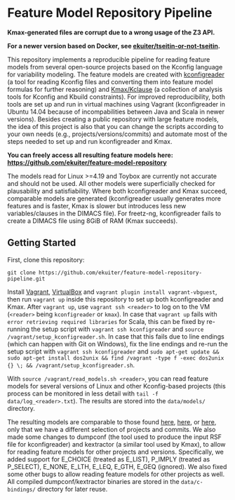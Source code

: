 # Feature Model Repository Pipeline

**Kmax-generated files are corrupt due to a wrong usage of the Z3 API.**

**For a newer version based on Docker, see [ekuiter/tseitin-or-not-tseitin](https://github.com/ekuiter/tseitin-or-not-tseitin).**

This repository implements a reproducible pipeline for reading feature models from several open-source projects based on the Kconfig language for variability modeling.
The feature models are created with [kconfigreader](https://github.com/ckaestne/kconfigreader) (a tool for reading Kconfig files and converting them into feature model formulas for further reasoning) and [Kmax/Kclause](https://github.com/paulgazz/kmax) (a collection of analysis tools for Kconfig and Kbuild constraints).
For improved reproducibility, both tools are set up and run in virtual machines using Vagrant (kconfigreader in Ubuntu 14.04 because of incompabilities between Java and Scala in newer versions).
Besides creating a public repository with large feature models, the idea of this project is also that you can change the scripts according to your own needs (e.g., projects/versions/commits) and automate most of the steps needed to set up and run kconfigreader and Kmax.

**You can freely access all resulting feature models here: https://github.com/ekuiter/feature-model-repository**

The models read for Linux >=4.19 and Toybox are currently not accurate and should not be used.
All other models were superficially checked for plausability and satisfiability.
Where both kconfigreader and Kmax succeed, comparable models are generated (kconfigreader usually generates more features and is faster, Kmax is slower but introduces less new variables/clauses in the DIMACS file).
For freetz-ng, kconfigreader fails to create a DIMACS file using 8GiB of RAM (Kmax succeeds).

## Getting Started

First, clone this repository:

```
git clone https://github.com/ekuiter/feature-model-repository-pipeline.git
```

Install [Vagrant](https://www.vagrantup.com/), [VirtualBox](https://www.virtualbox.org/) and `vagrant plugin install vagrant-vbguest`, then run `vagrant up` inside this repository to set up both kconfigreader and Kmax.
After `vagrant up`, use `vagrant ssh <reader>` to log on to the VM (`<reader>` being `kconfigreader` or `kmax`).
In case that `vagrant up` fails with `error retrieving required libraries` for Scala, this can be fixed by re-running the setup script with `vagrant ssh kconfigreader` and `source /vagrant/setup_kconfigreader.sh`.
In case that this fails due to line endings (which can happen with Git on Windows), fix the line endings and re-run the setup script with `vagrant ssh kconfigreader` and `sudo apt-get update && sudo apt-get install dos2unix && find /vagrant -type f -exec dos2unix {} \; && /vagrant/setup_kconfigreader.sh`.

With `source /vagrant/read_models.sh <reader>`, you can read feature models for several versions of Linux and other Kconfig-based projects (this process can be monitored in less detail with `tail -f data/log_<reader>.txt`).
The results are stored into the `data/models/` directory.

The resulting models are comparable to those found [here](https://github.com/PettTo/Feature-Model-History-of-Linux), [here](https://bitbucket.org/tberger/variability-models/src/master/kconfig/), or [here](https://github.com/AlexanderKnueppel/is-there-a-mismatch/tree/master/Data/LargeFeatureModels/KConfig), only that we have a different selection of projects and commits.
We also made some changes to dumpconf (the tool used to produce the input RSF file for kconfigreader) and kextractor (a similar tool used by Kmax), to allow for reading feature models for other projects and versions.
Specifically, we added support for E_CHOICE (treated as E_LIST), P_IMPLY (treated as P_SELECT), E_NONE, E_LTH, E_LEQ, E_GTH, E_GEQ (ignored).
We also fixed some other bugs to allow reading feature models for other projects as well.
All compiled dumpconf/kextractor binaries are stored in the `data/c-bindings/` directory for later reuse.

